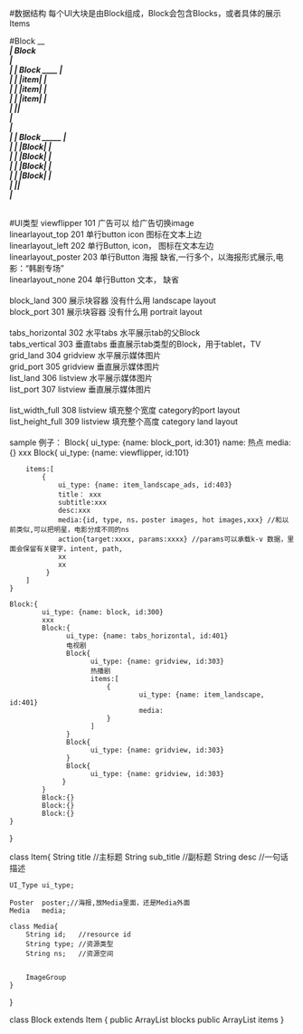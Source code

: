 #数据结构
每个UI大块是由Block组成，Block会包含Blocks，或者具体的展示Items

#Block
 _______________________________<br>
| Block    </br>
|    _____________________<br>
|    |    Block  ____     |<br>
|    |          |item|    |<br>
|    |          |item|    |<br>
|    |          |item|    |<br>
|    |____________________|<br>
|</br>
|    _____________________<br>
|    |    Block  _____    |<br>
|    |          |Block|   |<br>
|    |          |Block|   |<br>
|    |          |Block|   |<br>
|    |          |Block|   |<br>
|    |____________________|<br>
|_______________________________<br>

</br>
#UI类型
viewflipper            101       广告可以             给广告切换image</br>
linearlayout_top       201       单行button    icon   图标在文本上边</br>
linearlayout_left      202       单行Button,   icon， 图标在文本左边</br>
linearlayout_poster    203       单行Button    海报   缺省,一行多个，以海报形式展示,电影：“韩剧专场”</br>
linearlayout_none      204       单行Button    文本， 缺省</br>
</br>
block_land            300            展示块容器       没有什么用 landscape layout</br>
block_port            301            展示块容器       没有什么用 portrait layout</br>
</br>
tabs_horizontal       302            水平tabs         水平展示tab的父Block      </br>
tabs_vertical         303            垂直tabs         垂直展示tab类型的Block，用于tablet，TV</br>
grid_land             304            gridview         水平展示媒体图片</br>
grid_port             305            gridview         垂直展示媒体图片</br>
list_land             306            listview         水平展示媒体图片</br>
list_port             307            listview         垂直展示媒体图片</br>
</br>
list_width_full       308            listview         填充整个宽度  category的port layout</br>
list_height_full      309            listview         填充整个高度  category land layout</br>

</br>
sample 例子：
Block{
    ui_type: {name: block_port, id:301}
    name: 热点
    media:{}
    xxx
    Block{
        ui_type: {name: viewflipper, id:101}

        items:[
            {
                ui_type: {name: item_landscape_ads, id:403}
                title： xxx
                subtitle:xxx
                desc:xxx
                media:{id, type, ns，poster images, hot images,xxx} //和以前类似,可以把明星，电影分成不同的ns
                action{target:xxxx, params:xxxx} //params可以承载k-v 数据，里面会保留有关键字，intent, path,
                xx
                xx
             }
        ]
    }

    Block:{
            ui_type: {name: block, id:300}
            xxx
            Block:{
                  ui_type: {name: tabs_horizontal, id:401}
                  电视剧
                  Block{
                        ui_type: {name: gridview, id:303}      
                        热播剧
                        items:[
                            {
                                    ui_type: {name: item_landscape, id:401}                                                       
                                    media:
                            }
                        ]            
                  }
                  Block{
                        ui_type: {name: gridview, id:303}                  
                  }
                  Block{ 
                        ui_type: {name: gridview, id:303}                  
                 }
            }
            Block:{}
            Block:{}
            Block:{}
    }
}

class Item{
    String  title       //主标题
    String  sub_title   //副标题
    String  desc        //一句话描述
    
    UI_Type ui_type;
    
    Poster  poster;//海报,放Media里面，还是Media外面
    Media   media;
    
    class Media{
        String id;   //resource id
        String type; //资源类型
        String ns;   //资源空间
        
        
        ImageGroup
    }

}

class Block extends Item
{
      public ArrayList<Block>         blocks
      public ArrayList<Item>          items
}

